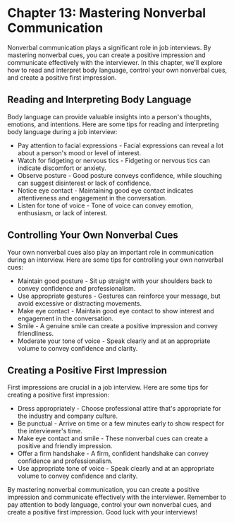 Chapter 13: Mastering Nonverbal Communication
=============================================

Nonverbal communication plays a significant role in job interviews. By mastering nonverbal cues, you can create a positive impression and communicate effectively with the interviewer. In this chapter, we'll explore how to read and interpret body language, control your own nonverbal cues, and create a positive first impression.

Reading and Interpreting Body Language
--------------------------------------

Body language can provide valuable insights into a person's thoughts, emotions, and intentions. Here are some tips for reading and interpreting body language during a job interview:

* Pay attention to facial expressions - Facial expressions can reveal a lot about a person's mood or level of interest.
* Watch for fidgeting or nervous tics - Fidgeting or nervous tics can indicate discomfort or anxiety.
* Observe posture - Good posture conveys confidence, while slouching can suggest disinterest or lack of confidence.
* Notice eye contact - Maintaining good eye contact indicates attentiveness and engagement in the conversation.
* Listen for tone of voice - Tone of voice can convey emotion, enthusiasm, or lack of interest.

Controlling Your Own Nonverbal Cues
-----------------------------------

Your own nonverbal cues also play an important role in communication during an interview. Here are some tips for controlling your own nonverbal cues:

* Maintain good posture - Sit up straight with your shoulders back to convey confidence and professionalism.
* Use appropriate gestures - Gestures can reinforce your message, but avoid excessive or distracting movements.
* Make eye contact - Maintain good eye contact to show interest and engagement in the conversation.
* Smile - A genuine smile can create a positive impression and convey friendliness.
* Moderate your tone of voice - Speak clearly and at an appropriate volume to convey confidence and clarity.

Creating a Positive First Impression
------------------------------------

First impressions are crucial in a job interview. Here are some tips for creating a positive first impression:

* Dress appropriately - Choose professional attire that's appropriate for the industry and company culture.
* Be punctual - Arrive on time or a few minutes early to show respect for the interviewer's time.
* Make eye contact and smile - These nonverbal cues can create a positive and friendly impression.
* Offer a firm handshake - A firm, confident handshake can convey confidence and professionalism.
* Use appropriate tone of voice - Speak clearly and at an appropriate volume to convey confidence and clarity.

By mastering nonverbal communication, you can create a positive impression and communicate effectively with the interviewer. Remember to pay attention to body language, control your own nonverbal cues, and create a positive first impression. Good luck with your interviews!

